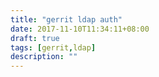 ```yaml
---
title: "gerrit ldap auth"
date: 2017-11-10T11:34:11+08:00
draft: true
tags: [gerrit,ldap]
description: ""
---
```

